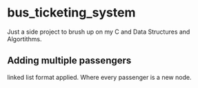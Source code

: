 # bus_ticketing_system

Just a side project to brush up on my C and Data Structures and Algortithms.

## Adding multiple passengers
linked list format applied. Where every passenger is a new node.
